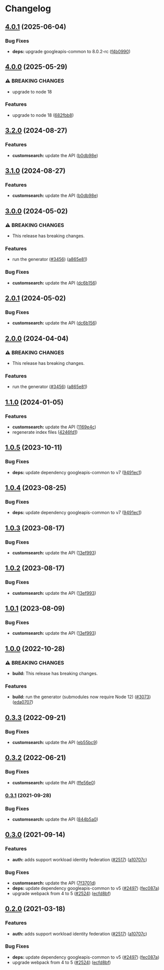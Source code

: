 # Changelog

## [4.0.1](https://github.com/googleapis/google-api-nodejs-client/compare/customsearch-v4.0.0...customsearch-v4.0.1) (2025-06-04)


### Bug Fixes

* **deps:** upgrade googleapis-common to 8.0.2-rc ([f4b0990](https://github.com/googleapis/google-api-nodejs-client/commit/f4b099071040cfbcfe4a2e7d487d45ee93b369e0))

## [4.0.0](https://github.com/googleapis/google-api-nodejs-client/compare/customsearch-v3.2.0...customsearch-v4.0.0) (2025-05-29)


### ⚠ BREAKING CHANGES

* upgrade to node 18

### Features

* upgrade to node 18 ([682fbb8](https://github.com/googleapis/google-api-nodejs-client/commit/682fbb869189ae92b3e9a194d37d0548af0c1f92))

## [3.2.0](https://github.com/googleapis/google-api-nodejs-client/compare/customsearch-v3.1.0...customsearch-v3.2.0) (2024-08-27)


### Features

* **customsearch:** update the API ([b0db98e](https://github.com/googleapis/google-api-nodejs-client/commit/b0db98e665385c8ac8a52a070ff20a9943c104ed))

## [3.1.0](https://github.com/googleapis/google-api-nodejs-client/compare/customsearch-v3.0.0...customsearch-v3.1.0) (2024-08-27)


### Features

* **customsearch:** update the API ([b0db98e](https://github.com/googleapis/google-api-nodejs-client/commit/b0db98e665385c8ac8a52a070ff20a9943c104ed))

## [3.0.0](https://github.com/googleapis/google-api-nodejs-client/compare/customsearch-v2.0.1...customsearch-v3.0.0) (2024-05-02)


### ⚠ BREAKING CHANGES

* This release has breaking changes.

### Features

* run the generator ([#3456](https://github.com/googleapis/google-api-nodejs-client/issues/3456)) ([a865e81](https://github.com/googleapis/google-api-nodejs-client/commit/a865e81539b315d3b321650663ba0b2555b1e5a1))


### Bug Fixes

* **customsearch:** update the API ([dc6b156](https://github.com/googleapis/google-api-nodejs-client/commit/dc6b156aaa9bcb1d45356db3c3a7058ed0720c04))

## [2.0.1](https://github.com/googleapis/google-api-nodejs-client/compare/customsearch-v2.0.0...customsearch-v2.0.1) (2024-05-02)


### Bug Fixes

* **customsearch:** update the API ([dc6b156](https://github.com/googleapis/google-api-nodejs-client/commit/dc6b156aaa9bcb1d45356db3c3a7058ed0720c04))

## [2.0.0](https://github.com/googleapis/google-api-nodejs-client/compare/customsearch-v1.1.0...customsearch-v2.0.0) (2024-04-04)


### ⚠ BREAKING CHANGES

* This release has breaking changes.

### Features

* run the generator ([#3456](https://github.com/googleapis/google-api-nodejs-client/issues/3456)) ([a865e81](https://github.com/googleapis/google-api-nodejs-client/commit/a865e81539b315d3b321650663ba0b2555b1e5a1))

## [1.1.0](https://github.com/googleapis/google-api-nodejs-client/compare/customsearch-v1.0.5...customsearch-v1.1.0) (2024-01-05)


### Features

* **customsearch:** update the API ([1169e4c](https://github.com/googleapis/google-api-nodejs-client/commit/1169e4c6072c5838d6a746210367e094cf65e9d2))
* regenerate index files ([4246fd1](https://github.com/googleapis/google-api-nodejs-client/commit/4246fd1c6484dac0d636d48a2dfcbfcbb2668702))

## [1.0.5](https://github.com/googleapis/google-api-nodejs-client/compare/customsearch-v1.0.4...customsearch-v1.0.5) (2023-10-11)


### Bug Fixes

* **deps:** update dependency googleapis-common to v7 ([9491ec1](https://github.com/googleapis/google-api-nodejs-client/commit/9491ec1cdc3c413e7d73edcfcd59cf5c28a7c855))

## [1.0.4](https://github.com/googleapis/google-api-nodejs-client/compare/customsearch-v1.0.3...customsearch-v1.0.4) (2023-08-25)


### Bug Fixes

* **deps:** update dependency googleapis-common to v7 ([9491ec1](https://github.com/googleapis/google-api-nodejs-client/commit/9491ec1cdc3c413e7d73edcfcd59cf5c28a7c855))

## [1.0.3](https://github.com/googleapis/google-api-nodejs-client/compare/customsearch-v1.0.2...customsearch-v1.0.3) (2023-08-17)


### Bug Fixes

* **customsearch:** update the API ([13ef993](https://github.com/googleapis/google-api-nodejs-client/commit/13ef9938003a3f297c5aa0f82d40ff1b47848834))

## [1.0.2](https://github.com/googleapis/google-api-nodejs-client/compare/customsearch-v1.0.1...customsearch-v1.0.2) (2023-08-17)


### Bug Fixes

* **customsearch:** update the API ([13ef993](https://github.com/googleapis/google-api-nodejs-client/commit/13ef9938003a3f297c5aa0f82d40ff1b47848834))

## [1.0.1](https://github.com/googleapis/google-api-nodejs-client/compare/customsearch-v1.0.0...customsearch-v1.0.1) (2023-08-09)


### Bug Fixes

* **customsearch:** update the API ([13ef993](https://github.com/googleapis/google-api-nodejs-client/commit/13ef9938003a3f297c5aa0f82d40ff1b47848834))

## [1.0.0](https://github.com/googleapis/google-api-nodejs-client/compare/customsearch-v0.3.3...customsearch-v1.0.0) (2022-10-28)


### ⚠ BREAKING CHANGES

* **build:** This release has breaking changes.

### Features

* **build:** run the generator (submodules now require Node 12) ([#3073](https://github.com/googleapis/google-api-nodejs-client/issues/3073)) ([eda0707](https://github.com/googleapis/google-api-nodejs-client/commit/eda07079dadab46a80b6f9ede618f4f43030169e))

## [0.3.3](https://github.com/googleapis/google-api-nodejs-client/compare/customsearch-v0.3.2...customsearch-v0.3.3) (2022-09-21)


### Bug Fixes

* **customsearch:** update the API ([eb55bc9](https://github.com/googleapis/google-api-nodejs-client/commit/eb55bc9af39c34221f6a79859609650f867b4d56))

## [0.3.2](https://github.com/googleapis/google-api-nodejs-client/compare/customsearch-v0.3.1...customsearch-v0.3.2) (2022-06-21)


### Bug Fixes

* **customsearch:** update the API ([ffe56e0](https://github.com/googleapis/google-api-nodejs-client/commit/ffe56e082ccf8cba367d696f03b372d8548479ab))

### [0.3.1](https://www.github.com/googleapis/google-api-nodejs-client/compare/customsearch-v0.3.0...customsearch-v0.3.1) (2021-09-28)


### Bug Fixes

* **customsearch:** update the API ([844b5a0](https://www.github.com/googleapis/google-api-nodejs-client/commit/844b5a0933a55250436c66832e4686d37f8eb518))

## [0.3.0](https://www.github.com/googleapis/google-api-nodejs-client/compare/customsearch-v0.2.0...customsearch-v0.3.0) (2021-09-14)


### Features

* **auth:** adds support workload identity federation ([#2517](https://www.github.com/googleapis/google-api-nodejs-client/issues/2517)) ([a10707c](https://www.github.com/googleapis/google-api-nodejs-client/commit/a10707c477759e7c9ef6360a2fe800856fb600c1))


### Bug Fixes

* **customsearch:** update the API ([7f3701d](https://www.github.com/googleapis/google-api-nodejs-client/commit/7f3701db26c9a14fbaf0fb6dcee11f513c32528f))
* **deps:** update dependency googleapis-common to v5 ([#2497](https://www.github.com/googleapis/google-api-nodejs-client/issues/2497)) ([fec087a](https://www.github.com/googleapis/google-api-nodejs-client/commit/fec087abcf3d994dd41c3ffa0a0c12b1f9f09dae))
* upgrade webpack from 4 to 5  ([#2524](https://www.github.com/googleapis/google-api-nodejs-client/issues/2524)) ([ecfd8bf](https://www.github.com/googleapis/google-api-nodejs-client/commit/ecfd8bfcd06e1beabff7ec9a8c4000222379eb8d))

## [0.2.0](https://www.github.com/googleapis/google-api-nodejs-client/compare/customsearch-v0.1.0...customsearch-v0.2.0) (2021-03-18)


### Features

* **auth:** adds support workload identity federation ([#2517](https://www.github.com/googleapis/google-api-nodejs-client/issues/2517)) ([a10707c](https://www.github.com/googleapis/google-api-nodejs-client/commit/a10707c477759e7c9ef6360a2fe800856fb600c1))


### Bug Fixes

* **deps:** update dependency googleapis-common to v5 ([#2497](https://www.github.com/googleapis/google-api-nodejs-client/issues/2497)) ([fec087a](https://www.github.com/googleapis/google-api-nodejs-client/commit/fec087abcf3d994dd41c3ffa0a0c12b1f9f09dae))
* upgrade webpack from 4 to 5  ([#2524](https://www.github.com/googleapis/google-api-nodejs-client/issues/2524)) ([ecfd8bf](https://www.github.com/googleapis/google-api-nodejs-client/commit/ecfd8bfcd06e1beabff7ec9a8c4000222379eb8d))
